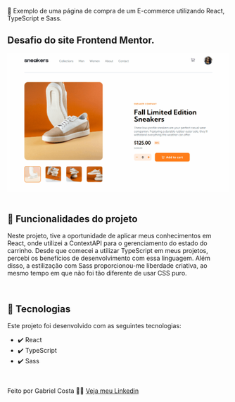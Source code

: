 👟 Exemplo de uma página de compra de um E-commerce utilizando React, TypeScript e Sass.


## Desafio do site Frontend Mentor.

 <div align="center" >
  <img src="./Readme-gif.gif" alt="demo-web" width="800em">
</div>

<br>

## 🔨 Funcionalidades do projeto

Neste projeto, tive a oportunidade de aplicar meus conhecimentos em React, onde utilizei a ContextAPI para o gerenciamento do estado do carrinho. Desde que comecei a utilizar TypeScript em meus projetos, percebi os benefícios de desenvolvimento com essa linguagem. Além disso, a estilização com Sass proporcionou-me liberdade criativa, ao mesmo tempo em que não foi tão diferente de usar CSS puro.

<br>

## 🚀 Tecnologias

Este projeto foi desenvolvido com as seguintes tecnologias:

- ✔️ React
- ✔️ TypeScript
- ✔️ Sass

<br>

Feito por Gabriel Costa 👋🏾 [Veja meu Linkedin](https://www.linkedin.com/in/gabrielcostadev/)

